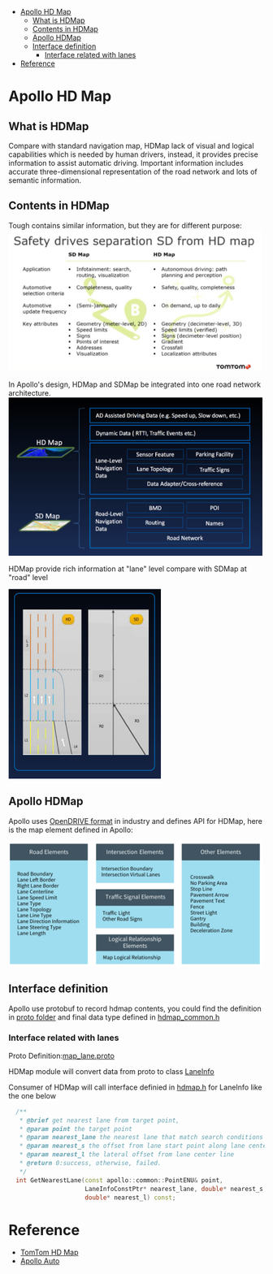 - [Apollo HD Map](#apollo-hd-map)
  - [What is HDMap](#what-is-hdmap)
  - [Contents in HDMap](#contents-in-hdmap)
  - [Apollo HDMap](#apollo-hdmap)
  - [Interface definition](#interface-definition)
    - [Interface related with lanes](#interface-related-with-lanes)
- [Reference](#reference)

# Apollo HD Map

## What is HDMap

Compare with standard navigation map, HDMap lack of visual and logical capabilities which is needed by human drivers, instead, it provides precise information to assist automatic driving.  Important information includes accurate three-dimensional representation of the road network and lots of semantic information.

## Contents in HDMap
Tough contains similar information, but they are for different purpose:  
<img src="../resource/pictures/tomtom_sdmap_hdmap.png" alt="tomtom_sdmap_hdmap" width="500"/>
<br/>

In Apollo's design, HDMap and SDMap be integrated into one road network architecture.<br/>
<img src="../resource/pictures/apollo_hdmap_sdmap_contents.png" alt="apollo_hdmap_sdmap_contents" width="500"/>

HDMap provide rich information at "lane" level compare with SDMap at "road" level<br/>

<img src="../resource/pictures/apollo_hdmap_sdmap_diff.png" alt="apollo_hdmap_sdmap_diff" width="300"/>

## Apollo HDMap

Apollo uses [OpenDRIVE format](http://www.opendrive.org) in industry and defines API for HDMap, here is the map element defined in Apollo:

<img src="../resource/pictures/apollo_hdmap_elements.png" alt="apollo_hdmap_elements" width="500"/>

## Interface definition

Apollo use protobuf to record hdmap contents, you could find the definition in [proto folder](https://github.com/ApolloAuto/apollo/tree/master/modules/map/proto) and final data type defined in [hdmap_common.h](https://github.com/ApolloAuto/apollo/blob/master/modules/map/hdmap/hdmap_common.h)

### Interface related with lanes
Proto Definition:[map_lane.proto](https://github.com/ApolloAuto/apollo/blob/master/modules/map/proto/map_lane.proto) <br/>

HDMap module will convert data from proto to class [LaneInfo](https://github.com/ApolloAuto/apollo/blob/a0eadc58cb8cfb4266cb830e59aaa85614daef5d/modules/map/hdmap/hdmap_common.h#L138)<br/>

Consumer of HDMap will call interface definied in [hdmap.h](https://github.com/ApolloAuto/apollo/blob/a0eadc58cb8cfb4266cb830e59aaa85614daef5d/modules/map/hdmap/hdmap.h#L191) for LaneInfo like the one below <br/>
```C++
  /**
   * @brief get nearest lane from target point,
   * @param point the target point
   * @param nearest_lane the nearest lane that match search conditions
   * @param nearest_s the offset from lane start point along lane center line
   * @param nearest_l the lateral offset from lane center line
   * @return 0:success, otherwise, failed.
   */
  int GetNearestLane(const apollo::common::PointENU& point,
                     LaneInfoConstPtr* nearest_lane, double* nearest_s,
                     double* nearest_l) const;
```





# Reference
- [TomTom HD Map](https://www.tomtom.com/automotive/automotive-solutions/automated-driving/hd-map-roaddna/)
- [Apollo Auto](https://github.com/ApolloAuto)


